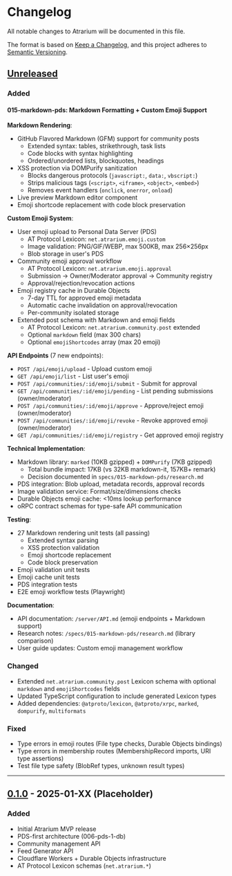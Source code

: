 # Changelog

All notable changes to Atrarium will be documented in this file.

The format is based on [Keep a Changelog](https://keepachangelog.com/en/1.0.0/),
and this project adheres to [Semantic Versioning](https://semver.org/spec/v2.0.0.html).

## [Unreleased]

### Added

#### 015-markdown-pds: Markdown Formatting + Custom Emoji Support

**Markdown Rendering**:
- GitHub Flavored Markdown (GFM) support for community posts
  - Extended syntax: tables, strikethrough, task lists
  - Code blocks with syntax highlighting
  - Ordered/unordered lists, blockquotes, headings
- XSS protection via DOMPurify sanitization
  - Blocks dangerous protocols (`javascript:`, `data:`, `vbscript:`)
  - Strips malicious tags (`<script>`, `<iframe>`, `<object>`, `<embed>`)
  - Removes event handlers (`onclick`, `onerror`, `onload`)
- Live preview Markdown editor component
- Emoji shortcode replacement with code block preservation

**Custom Emoji System**:
- User emoji upload to Personal Data Server (PDS)
  - AT Protocol Lexicon: `net.atrarium.emoji.custom`
  - Image validation: PNG/GIF/WEBP, max 500KB, max 256×256px
  - Blob storage in user's PDS
- Community emoji approval workflow
  - AT Protocol Lexicon: `net.atrarium.emoji.approval`
  - Submission → Owner/Moderator approval → Community registry
  - Approval/rejection/revocation actions
- Emoji registry cache in Durable Objects
  - 7-day TTL for approved emoji metadata
  - Automatic cache invalidation on approval/revocation
  - Per-community isolated storage
- Extended post schema with Markdown and emoji fields
  - AT Protocol Lexicon: `net.atrarium.community.post` extended
  - Optional `markdown` field (max 300 chars)
  - Optional `emojiShortcodes` array (max 20 emoji)

**API Endpoints** (7 new endpoints):
- `POST /api/emoji/upload` - Upload custom emoji
- `GET /api/emoji/list` - List user's emoji
- `POST /api/communities/:id/emoji/submit` - Submit for approval
- `GET /api/communities/:id/emoji/pending` - List pending submissions (owner/moderator)
- `POST /api/communities/:id/emoji/approve` - Approve/reject emoji (owner/moderator)
- `POST /api/communities/:id/emoji/revoke` - Revoke approved emoji (owner/moderator)
- `GET /api/communities/:id/emoji/registry` - Get approved emoji registry

**Technical Implementation**:
- Markdown library: `marked` (10KB gzipped) + `DOMPurify` (7KB gzipped)
  - Total bundle impact: 17KB (vs 32KB markdown-it, 157KB+ remark)
  - Decision documented in `specs/015-markdown-pds/research.md`
- PDS integration: Blob upload, metadata records, approval records
- Image validation service: Format/size/dimensions checks
- Durable Objects emoji cache: <10ms lookup performance
- oRPC contract schemas for type-safe API communication

**Testing**:
- 27 Markdown rendering unit tests (all passing)
  - Extended syntax parsing
  - XSS protection validation
  - Emoji shortcode replacement
  - Code block preservation
- Emoji validation unit tests
- Emoji cache unit tests
- PDS integration tests
- E2E emoji workflow tests (Playwright)

**Documentation**:
- API documentation: `/server/API.md` (emoji endpoints + Markdown support)
- Research notes: `/specs/015-markdown-pds/research.md` (library comparison)
- User guide updates: Custom emoji management workflow

### Changed

- Extended `net.atrarium.community.post` Lexicon schema with optional `markdown` and `emojiShortcodes` fields
- Updated TypeScript configuration to include generated Lexicon types
- Added dependencies: `@atproto/lexicon`, `@atproto/xrpc`, `marked`, `dompurify`, `multiformats`

### Fixed

- Type errors in emoji routes (File type checks, Durable Objects bindings)
- Type errors in membership routes (MembershipRecord imports, URI type assertions)
- Test file type safety (BlobRef types, unknown result types)

---

## [0.1.0] - 2025-01-XX (Placeholder)

### Added
- Initial Atrarium MVP release
- PDS-first architecture (006-pds-1-db)
- Community management API
- Feed Generator API
- Cloudflare Workers + Durable Objects infrastructure
- AT Protocol Lexicon schemas (`net.atrarium.*`)

[Unreleased]: https://github.com/yourusername/atrarium/compare/v0.1.0...HEAD
[0.1.0]: https://github.com/yourusername/atrarium/releases/tag/v0.1.0
